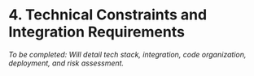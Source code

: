 # 4. Technical Constraints and Integration Requirements
*To be completed: Will detail tech stack, integration, code organization, deployment, and risk assessment.* 